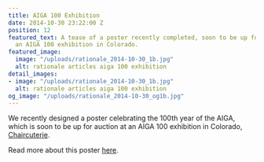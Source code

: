```yaml
---
title: AIGA 100 Exhibition
date: 2014-10-30 23:22:00 Z
position: 12
featured_text: A tease of a poster recently completed, soon to be up for auction at
  an AIGA 100 exhibition in Colorado.
featured_image:
  image: "/uploads/rationale_2014-10-30_1b.jpg"
  alt: rationale articles aiga 100 exhibition
detail_images:
- image: "/uploads/rationale_2014-10-30_1b.jpg"
  alt: rationale articles aiga 100 exhibition
og_image: "/uploads/rationale_2014-10-30_og1b.jpg"
---
```


We recently designed a poster celebrating the 100th year of the AIGA, which is soon to be up for auction at an AIGA 100 exhibition in Colorado, [Chaircuterie](https://colorado.aiga.org/event/chaircuterie-an-aiga-colorado-design-council-event/).

Read more about this poster [here](https://rationale-design.com/our-work/aiga-100/).